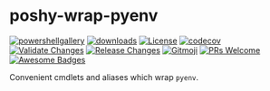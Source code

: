# poshy-wrap-pyenv

[![powershellgallery](https://img.shields.io/powershellgallery/v/poshy-wrap-pyenv.svg)](https://www.powershellgallery.com/packages/poshy-wrap-pyenv)
[![downloads](https://img.shields.io/powershellgallery/dt/poshy-wrap-pyenv.svg)](https://www.powershellgallery.com/packages/poshy-wrap-pyenv)
[![License](https://img.shields.io/github/license/pwshrc/poshy-wrap-pyenv)](./LICENSE.txt)
[![codecov](https://codecov.io/gh/pwshrc/poshy-wrap-pyenv/branch/main/graph/badge.svg)](https://codecov.io/gh/pwshrc/poshy-wrap-pyenv)
[![Validate Changes](https://github.com/pwshrc/poshy-wrap-pyenv/actions/workflows/validate.yml/badge.svg)](https://github.com/pwshrc/poshy-wrap-pyenv/actions/workflows/validate.yml)
[![Release Changes](https://github.com/pwshrc/poshy-wrap-pyenv/actions/workflows/release.yml/badge.svg)](https://github.com/pwshrc/poshy-wrap-pyenv/actions/workflows/release.yml)
[![Gitmoji](https://img.shields.io/badge/gitmoji-%20😜%20😍-FFDD67.svg?style=flat-square)](https://gitmoji.carloscuesta.me/)
[![PRs Welcome](https://img.shields.io/badge/PRs-welcome-brightgreen.svg?style=flat-square)](http://makeapullrequest.com)
[![Awesome Badges](https://img.shields.io/badge/badges-awesome-green.svg)](https://github.com/Naereen/badges)

Convenient cmdlets and aliases which wrap `pyenv`.